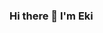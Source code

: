 ### Hi there 👋 I'm Eki

<!--
**EkiXu/EkiXu** is a ✨ _special_ ✨ repository because its `README.md` (this file) appears on your GitHub profile.

![Top Langs](https://github-readme-stats.vercel.app/api/top-langs/?username=EkiXu&layout=compact)
